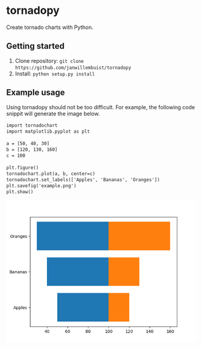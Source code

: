 # tornadopy

Create tornado charts with Python.

## Getting started

1. Clone repository: `git clone https://github.com/janwillembuist/tornadopy`
2. Install: `python setup.py install`


## Example usage

Using tornadopy should not be too difficult. For example, the following code snippit will generate the image below.

```
import tornadochart
import matplotlib.pyplot as plt

a = [50, 40, 30]
b = [120, 130, 160]
c = 100

plt.figure()
tornadochart.plot(a, b, center=c)
tornadochart.set_labels(['Apples', 'Bananas', 'Oranges'])
plt.savefig('example.png')
plt.show()
```

![exampleplot](example.png)